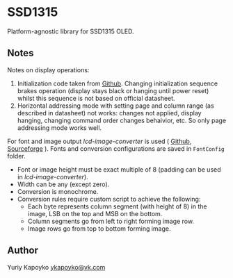 # SSD1315

Platform-agnostic library for SSD1315 OLED.

## Notes

Notes on display operations:

1. Initialization code taken from [Github](https://github.com/kefir/ssd1315/blob/master/ssd1315.c). Changing initialization sequence brakes operation (display stays black or hanging until power reset) whilst this sequence is not based on official datasheet.
2. Horizontal addressing mode with setting page and column range (as described in datasheet) not works: changes not applied, display hanging, changing command order changes behaivior, etc. So only page addressing mode works well.

For font and image output *lcd-image-converter* is used ( [Github](https://github.com/riuson/lcd-image-converter), [Sourceforge](https://sourceforge.net/projects/lcd-image-converter/) ). Fonts and conversion configurations are saved in `FontConfig` folder.

* Font or image height must be exact multiple of 8 (padding can be used in *lcd-image-converter*).
* Width can be any (except zero).
* Conversion is monochrome.
* Conversion rules require custom script to achieve the following:
    * Each byte represents column segment (with height of 8) in the image, LSB on the top and MSB on the bottom.
    * Column segments go from left to right forming image row.
    * Image rows go from top to bottom forming image.

## Author

Yuriy Kapoyko ykapoyko@vk.com
